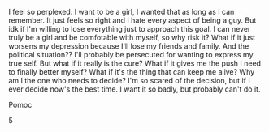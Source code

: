 I feel so perplexed. I want to be a girl, I wanted that as long as I can remember. It just feels so right and I hate every aspect of being a guy. But idk if I'm willing to lose everything just to approach this goal. I can never truly be a girl and be comfotable with myself, so why risk it? What if it just worsens my depression because I'll lose my friends and family. And the political situation?? I'll probably be persecuted for wanting to express my true self.
But what if it really is the cure? What if it gives me the push I need to finally better myself? What if it's the thing that can keep me alive? Why am I the one who needs to decide? I'm so scared of the decision, but if I ever decide now's the best time. I want it so badly, but probably can't do it. 

Pomoc

5